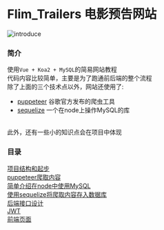Flim_Trailers 电影预告网站
===
![introduce](https://github.com/saitoChen/film_trailers/blob/master/pic/introduce/film_trailer.gif)<br>
### 简介
使用`Vue + Koa2 + MySQL`的简易网站教程<br>
代码内容比较简单，主要是为了跑通前后端的整个流程<br>
除了上面的三个技术点以外，网站还使用了:<br>
* [puppeteer](https://github.com/GoogleChrome/puppeteer) 谷歌官方发布的爬虫工具
* [sequelize](https://github.com/sequelize/sequelize) 一个在node上操作MySQL的库
<br>
此外，还有一些小的知识点会在项目中体现

### 目录
[项目结构和起步](https://github.com/saitoChen/film_trailers/blob/master/book/1.md)<br>
[puppeteer爬取内容](https://github.com/saitoChen/film_trailers/blob/master/book/2.md)<br>
[简单介绍在node中使用MySQL](https://github.com/saitoChen/film_trailers/blob/master/book/3.md)<br>
[使用sequelize将爬取内容存入数据库](https://github.com/saitoChen/film_trailers/blob/master/book/4.md)<br>
[后端接口设计](https://github.com/saitoChen/film_trailers/blob/master/book/5.md)<br>
[JWT](https://github.com/saitoChen/film_trailers/blob/master/book/6.md)<br>
[前端页面](https://github.com/saitoChen/film_trailers/blob/master/book/7.md)<br>
